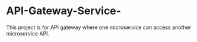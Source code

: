# API-Gateway-Service-
This project is for API gateway where one microservice can access another microservice API.
